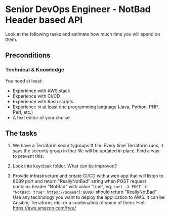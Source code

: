 # Senior DevOps Engineer - NotBad Header based API

Look at the following tasks and estimate how much time you will spend on them.

## Preconditions

### Technical & Knowledge
You need at least:

* Experience with AWS stack
* Experience with CI/CD
* Experience with Bash scripts
* Experience in at least one programming language (Java, Python, PHP, Perl, etc.)
* A text editor of your choice

## The tasks
1) We have a Terraform securitygroups.tf file. Every time Terraform runs, it says the security group in that file will be updated in place. Find a way to prevent this.  

2) Look into keycloak folder. What can be improved?
    
3) Provide infrastructure and create CI/CD with a web app that will listen to 8089 port and return "ReallyNotBad" string when POST request contains header "NotBad" with value "true", eg. `curl -X POST -H "NotBad: true" https://someurl:8089/` should return "ReallyNotBad".
Use any technology you want to deploy the application to AWS. It can be Ansible, Terraform, etc. or a combination of some of them.
Hint: https://aws.amazon.com/free/